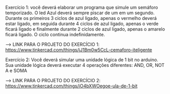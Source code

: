 Exercício 1: você deverá elaborar um programa que simule um semáforo temporizado. O led Azul deverá sempre piscar de um em um segundo. 
Durante os primeiros 3 ciclos de azul ligado, apenas o vermelho deverá estar ligado, em seguida durante 4 ciclos de azul ligado, apenas o verde ficará ligado e finalmente 
durante 2 ciclos de azul ligado, apenas o amarelo ficará ligado. O ciclo continua indefinidamente.

--> LINK PARA O PROJETO DO EXERCÍCIO 1: https://www.tinkercad.com/things/jJ1Bm0w5CcL-cemaforo-iteligente


Exercício 2: Você deverá simular uma unidade lógica de 1 bit no arduino. Sua unidade lógica deverá 
executar 4 operações diferentes: AND, OR, NOT A e SOMA

--> LINK PARA O PROJETO DO EXERCÍCIO 2: https://www.tinkercad.com/things/iO4bXWOegoe-ula-de-1-bit

